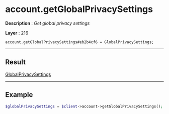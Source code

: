 # account.getGlobalPrivacySettings

**Description** : *Get global privacy settings*

**Layer** : 216

```tl
account.getGlobalPrivacySettings#eb2b4cf6 = GlobalPrivacySettings;
```

---

## Result

[GlobalPrivacySettings](type/GlobalPrivacySettings)

---

## Example

```php
$globalPrivacySettings = $client->account->getGlobalPrivacySettings();
```